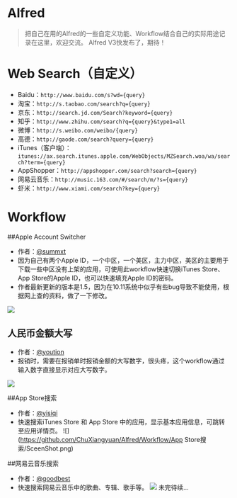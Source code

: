 # Alfred
> 把自己在用的Alfred的一些自定义功能、Workflow结合自己的实际用途记录在这里，欢迎交流。
> Alfred V3快发布了，期待！

# Web Search（自定义）
- Baidu：`http://www.baidu.com/s?wd={query}`
- 淘宝：`http://s.taobao.com/search?q={query}`
- 京东：`http://search.jd.com/Search?keyword={query}`
- 知乎：`http://www.zhihu.com/search?q={query}&type1=all`
- 微博：`http://s.weibo.com/weibo/{query}`
- 高德：`http://gaode.com/search?query={query}`
- iTunes（客户端）：`itunes://ax.search.itunes.apple.com/WebObjects/MZSearch.woa/wa/search?term={query}`
- AppShopper：`http://appshopper.com/search?search={query}`
- 网易云音乐：`http://music.163.com/#/search/m/?s={query}`
- 虾米：`http://www.xiami.com/search?key={query}`

# Workflow
##Apple Account Switcher
- 作者：[@summxt](http://www.alfredforum.com/topic/3939-apple-account-switcher/)
- 因为自己有两个Apple ID，一个中区，一个美区，主力中区，美区的主要用于下载一些中区没有上架的应用，可使用此workflow快速切换iTunes Store、App Store的Apple ID，也可以快速填充Apple ID的密码。
- 作者最新更新的版本是1.5，因为在10.11系统中似乎有些bug导致不能使用，根据网上查的资料，做了一下修改。

![](http://ww3.sinaimg.cn/large/61c2cf59gw1f3imcj2cvwj20fb0jrdj0.jpg)
 
## 人民币金额大写
- 作者：[@yoution](https://github.com/yourtion/Alfred_NumToCny)
- 报销时，需要在报销单时报销金额的大写数字，很头疼，这个workflow通过输入数字直接显示对应大写数字。

![](http://ww2.sinaimg.cn/large/61c2cf59gw1f3ilkl3ncsj21b60h642c.jpg)

##App Store搜索
- 作者：[@yisiqi](https://github.com/yisiqi/alfred2-workflow-appstore)
- 快速搜索iTunes Store 和 App Store 中的应用，显示基本应用信息，可跳转至应用详情页。
![](https://github.com/ChuXiangyuan/Alfred/Workflow/App Store搜索/SceenShot.png)

##网易云音乐搜索
- 作者：[@goodbest](https://www.v2ex.com/t/161258)
- 快速搜索网易云音乐中的歌曲、专辑、歌手等。
![](https://github.com/ChuXiangyuan/Alfred/Workflow/网易云音乐搜索/ScreenShot.jpg)
未完待续...




